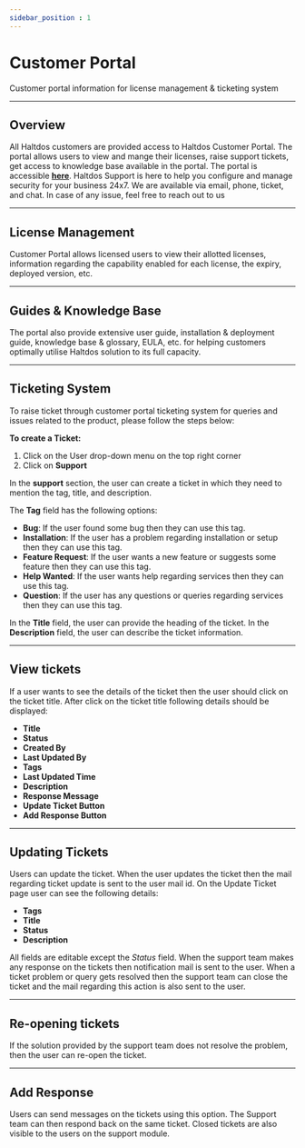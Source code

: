 ```yaml
---
sidebar_position : 1
---
```


# Customer Portal

Customer portal information for license management & ticketing system

---

## Overview

All Haltdos customers are provided access to Haltdos Customer Portal. The portal allows users to view and mange their licenses, raise support tickets, get access to knowledge base available in the portal. The portal is accessible [**here**](https://customer.haltdos.com/).
Haltdos Support is here to help you configure and manage security for your business 24x7. We are available via email, phone, ticket, and chat. In case of any issue, feel free to reach out to us

---

## License Management

Customer Portal allows licensed users to view their allotted licenses, information regarding the capability enabled for each license, the expiry, deployed version, etc.

---

## Guides & Knowledge Base
The portal also provide extensive user guide, installation & deployment guide, knowledge base & glossary, EULA, etc. for helping customers optimally utilise Haltdos solution to its full capacity.

---

## Ticketing System

To raise ticket through customer portal ticketing system for queries and issues related to the product, please follow the steps below:

**To create a Ticket:**  

1. Click on the User drop-down menu on the top right corner
2. Click on **Support**

In the **support** section, the user can create a ticket in which they need to mention the tag, title, and description.  

The **Tag** field has the following options:

 - **Bug**: If the user found some bug then they can use this tag.  
 - **Installation**: If the user has a problem regarding installation or setup then they can use this tag.  
 - **Feature Request**: If the user wants a new feature or suggests some feature then they can use this tag.  
 - **Help Wanted**: If the user wants help regarding services then they can use this tag.  
 - **Question**: If the user has any questions or queries regarding services then they can use this tag.  

In the **Title** field, the user can provide the heading of the ticket.
In the **Description** field, the user can describe the ticket information.

---

## View tickets
If a user wants to see the details of the ticket then the user should click on the ticket title. After click on the ticket title following details should be displayed:  

- **Title**
- **Status**
- **Created By**
- **Last Updated By**
- **Tags**
- **Last Updated Time**
- **Description**
- **Response Message**
- **Update Ticket Button**
- **Add Response Button**

---

## Updating Tickets

Users can update the ticket. When the user updates the ticket then the mail regarding ticket update is sent to the user mail id. On the Update Ticket page user can see the following details:

- **Tags**
- **Title**
- **Status**
- **Description**

All fields are editable except the *Status* field.
When the support team makes any response on the tickets then notification mail is sent to the user. When a ticket problem or query gets resolved then the support team can close the ticket and the mail regarding this action is also sent to the user.

---

## Re-opening tickets
  
If the solution provided by the support team does not resolve the problem, then the user can re-open the ticket.  

---

## Add Response  

Users can send messages on the tickets using this option. The Support team can then respond back on the same ticket.
Closed tickets are also visible to the users on the support module.  
